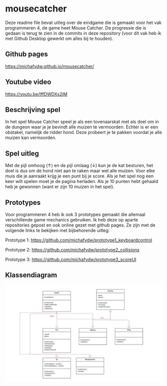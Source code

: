 # mousecatcher
Deze readme file bevat uitleg over de eindgame die is gemaakt voor het vak programmeren 4, de game heet Mouse Catcher. De progressie die is gedaan is terug te zien in de commits in deze repository (voor dit vak heb ik met Github Desktop gewerkt om alles bij te houden).

## Github pages
https://michafvdw.github.io/mousecatcher/

## Youtube video 
https://youtu.be/IffDWDXs2jM

## Beschrijving spel 
In het spel Mouse Catcher speel je als een tovenaarskat met als doel om in de dungeon waar je je bevindt alle muizen te vermoorden. Echter is er een obstakel, namelijk de ridder hond. Deze probeert je te pakken voordat je alle muizen kan vermoorden. 

## Spel uitleg
Met de pijl omhoog (↑) en de pijl omlaag (↓) kun je de kat besturen, het doel is dus om de hond niet aan te raken maar wel alle muizen. Voor elke muis die je aanraakt krijg je een punt bij je score. Als je het spel nog een keer wilt spelen moet je de pagina herladen. Als je 10 punten hebt gehaald heb je gewonnen (want er zijn 10 muizen in het spel). 

## Prototypes
Voor programmeren 4 heb ik ook 3 prototypes gemaakt die allemaal verschillende game mechanics gebruiken. Ik heb deze op aparte repositories gepost en ook online gezet met github pages. Ze zijn met de volgende links te bekijken met bijbehorende uitleg:

Prototype 1:  https://github.com/michafvdw/prototype1_keyboardcontrol 

Prototype 2: https://github.com/michafvdw/prototype2_collisions

Prototype 3: https://github.com/michafvdw/prototype3_scoreUI

## Klassendiagram 
![image description](src/images/UML-klasse.png)
